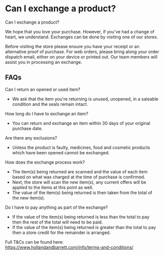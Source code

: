 # Can I exchange a product?

Can I exchange a product?

We hope that you love your purchase. However, if you've had a change of heart, we understand. Exchanges can be done by visiting one of our stores.

Before visiting the store please ensure you have your receipt or an alternative proof of purchase. For web orders, please bring along your order dispatch email, either on your device or printed out. Our team members will assist you in processing an exchange.
## FAQs
Can I return an opened or used item?

* We ask that the item you're returning is unused, unopened, in a saleable condition and the seals remain intact.

How long do I have to exchange an item?

* You can return and exchange an item within 30 days of your original purchase date.

Are there any exclusions?

* Unless the product is faulty, medicines, food and cosmetic products which have been opened cannot be exchanged.

How does the exchange process work?

* The item(s) being returned are scanned and the value of each item based on what was charged at the time of purchase is confirmed.
* Next, the store will scan the new item(s), any current offers will be applied to the items at this point as well.
* The value of the item(s) being returned is then taken from the total of the new item(s).

Do I have to pay anything as part of the exchange?

* If the value of the item(s) being returned is less than the total to pay then the rest of the total will need to be paid.
* If the value of the item(s) being returned is greater than the total to pay then a store credit for the remainder is arranged.

Full T&Cs can be found here: <https://www.hollandandbarrett.com/info/terms-and-conditions/>
